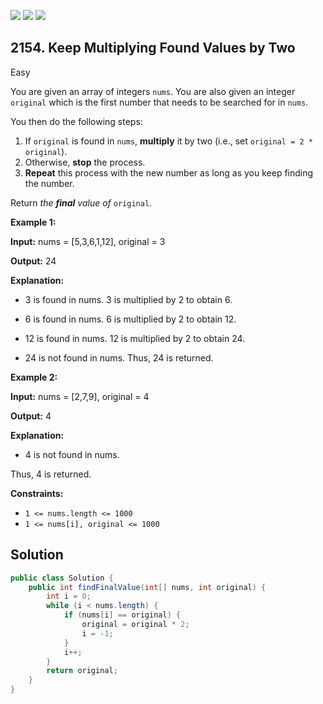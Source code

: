 [![](https://img.shields.io/github/stars/javadev/LeetCode-in-Java?label=Stars&style=flat-square)](https://github.com/javadev/LeetCode-in-Java)
[![](https://img.shields.io/github/forks/javadev/LeetCode-in-Java?label=Fork%20me%20on%20GitHub%20&style=flat-square)](https://github.com/javadev/LeetCode-in-Java/fork)
[![](https://img.shields.io/badge/-LeetCode%20in%20Kotlin-blue?style=flat-square)](https://github.com/javadev/LeetCode-in-Kotlin)

## 2154\. Keep Multiplying Found Values by Two

Easy

You are given an array of integers `nums`. You are also given an integer `original` which is the first number that needs to be searched for in `nums`.

You then do the following steps:

1.  If `original` is found in `nums`, **multiply** it by two (i.e., set `original = 2 * original`).
2.  Otherwise, **stop** the process.
3.  **Repeat** this process with the new number as long as you keep finding the number.

Return _the **final** value of_ `original`.

**Example 1:**

**Input:** nums = [5,3,6,1,12], original = 3

**Output:** 24

**Explanation:** 
- 3 is found in nums. 3 is multiplied by 2 to obtain 6. 

- 6 is found in nums. 6 is multiplied by 2 to obtain 12. 

- 12 is found in nums. 12 is multiplied by 2 to obtain 24. 

- 24 is not found in nums. 
Thus, 24 is returned. 

**Example 2:**

**Input:** nums = [2,7,9], original = 4

**Output:** 4

**Explanation:** 
- 4 is not found in nums. 

Thus, 4 is returned. 

**Constraints:**

*   `1 <= nums.length <= 1000`
*   `1 <= nums[i], original <= 1000`

## Solution

```java
public class Solution {
    public int findFinalValue(int[] nums, int original) {
        int i = 0;
        while (i < nums.length) {
            if (nums[i] == original) {
                original = original * 2;
                i = -1;
            }
            i++;
        }
        return original;
    }
}
```